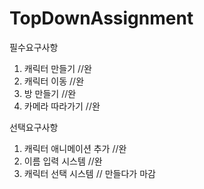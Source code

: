 # TopDownAssignment

필수요구사항
1. 캐릭터 만들기 //완
2. 캐릭터 이동 //완
3. 방 만들기 //완
4. 카메라 따라가기 //완

선택요구사항
1. 캐릭터 애니메이션 추가 //완
2. 이름 입력 시스템 //완
3. 캐릭터 선택 시스템 // 만들다가 마감
